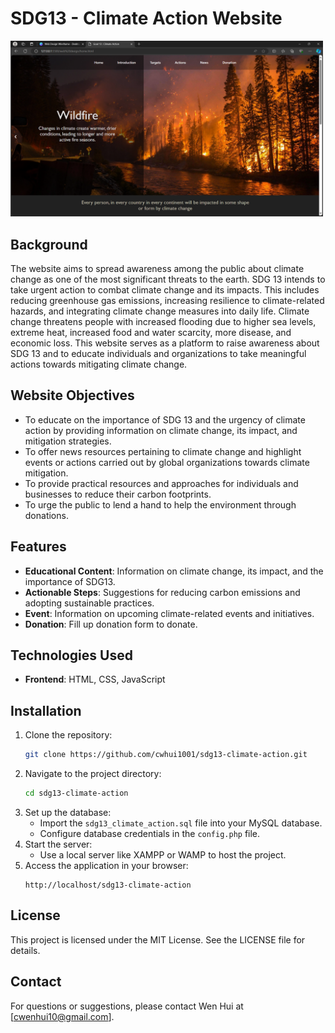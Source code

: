 # SDG13 - Climate Action Website
<img src="https://github.com/cwhui1001/Climate-Action/blob/main/Screenshot%20(304).png" width="500">

## Background

The website aims to spread awareness among the public about climate change as one of the most significant threats to the earth. SDG 13 intends to take urgent action to combat climate change and its impacts. This includes reducing greenhouse gas emissions, increasing resilience to climate-related hazards, and integrating climate change measures into daily life. Climate change threatens people with increased flooding due to higher sea levels, extreme heat, increased food and water scarcity, more disease, and economic loss. This website serves as a platform to raise awareness about SDG 13 and to educate individuals and organizations to take meaningful actions towards mitigating climate change.

## Website Objectives

- To educate on the importance of SDG 13 and the urgency of climate action by providing information on climate change, its impact, and mitigation strategies.
- To offer news resources pertaining to climate change and highlight events or actions carried out by global organizations towards climate mitigation.
- To provide practical resources and approaches for individuals and businesses to reduce their carbon footprints.
- To urge the public to lend a hand to help the environment through donations.

## Features

- **Educational Content**: Information on climate change, its impact, and the importance of SDG13.
- **Actionable Steps**: Suggestions for reducing carbon emissions and adopting sustainable practices.
- **Event**: Information on upcoming climate-related events and initiatives.
- **Donation**: Fill up donation form to donate.

## Technologies Used

- **Frontend**: HTML, CSS, JavaScript

## Installation

1. Clone the repository:
   ```bash
   git clone https://github.com/cwhui1001/sdg13-climate-action.git
   ```
2. Navigate to the project directory:
   ```bash
   cd sdg13-climate-action
   ```
3. Set up the database:
   - Import the `sdg13_climate_action.sql` file into your MySQL database.
   - Configure database credentials in the `config.php` file.
4. Start the server:
   - Use a local server like XAMPP or WAMP to host the project.
5. Access the application in your browser:
   ```
   http://localhost/sdg13-climate-action
   ```

## License

This project is licensed under the MIT License. See the LICENSE file for details.

## Contact

For questions or suggestions, please contact Wen Hui at [cwenhui10@gmail.com].
